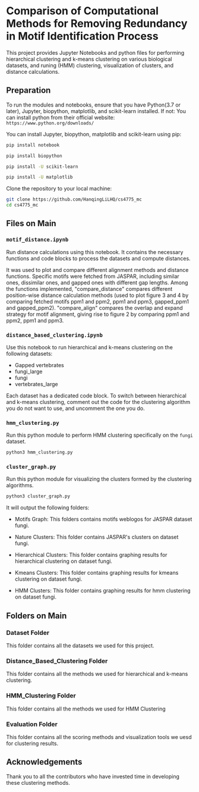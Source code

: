 # Comparison of Computational Methods for Removing Redundancy in Motif Identification Process

This project provides Jupyter Notebooks and python files for performing hierarchical clustering and k-means clustering on various biological datasets, and runing (HMM) clustering, visualization of clusters, and distance calculations.

## Preparation

To run the modules and notebooks, ensure that you have Python(3.7 or later), Jupyter, biopython, matplotlib, and scikit-learn installed. If not:
You can install python from their official website: 
`https://www.python.org/downloads/`

You can install Jupyter, biopython, matplotlib and scikit-learn using pip:

```bash
pip install notebook
```
```bash
pip install biopython
```
```bash
pip install -U scikit-learn
```
```bash
pip install -U matplotlib
```

Clone the repository to your local machine:

```bash
git clone https://github.com/HanqingLiLHQ/cs4775_mc
cd cs4775_mc
```

## Files on Main

### `motif_distance.ipynb`

Run distance calculations using this notebook. It contains the necessary functions and code blocks to process the datasets and compute distances.

It was used to plot and compare different alignment methods and distance functions. Specific motifs were fetched from JASPAR, including similar ones, dissimilar ones, and gapped ones with different gap lengths. Among the functions implemented, "compare_distance" compares different position-wise distance calculation methods (used to plot figure 3 and 4 by comparing fetched motifs ppm1 and ppm2, ppm1 and ppm3, gapped_ppm1 and gapped_ppm2). "compare_align" compares the overlap and expand strategy for motif alignment, giving rise to figure 2 by comparing ppm1 and ppm2, ppm1 and ppm3.

### `distance_based_clustering.ipynb`

Use this notebook to run hierarchical and k-means clustering on the following datasets:
- Gapped vertebrates
- fungi_large
- fungi
- vertebrates_large

Each dataset has a dedicated code block. To switch between hierarchical and k-means clustering, comment out the code for the clustering algorithm you do not want to use, and uncomment the one you do.

### `hmm_clustering.py`

Run this python module to perform HMM clustering specifically on the `fungi` dataset.

```bash
python3 hmm_clustering.py
```

### `cluster_graph.py`

Run this python module for visualizing the clusters formed by the clustering algorithms. 
```bash
python3 cluster_graph.py
```
It will output the following folders:
- Motifs Graph: This folders contains motifs weblogos for JASPAR dataset fungi.

- Nature Clusters: This folder contains JASPAR's clusters on dataset fungi.

- Hierarchical Clusters: This folder contains graphing results for hierarchical clustering on dataset fungi.

- Kmeans Clusters: This folder contains graphing results for kmeans clustering on dataset fungi.

- HMM Clusters: This folder contains graphing results for hmm clustering on dataset fungi.

## Folders on Main

### Dataset Folder

This folder contains all the datasets we used for this project.

### Distance_Based_Clustering Folder

This folder contains all the methods we used for hierarchical and k-means clustering.

### HMM_Clustering Folder

This folder contains all the methods we used for HMM Clustering

### Evaluation Folder

This folder contains all the scoring methods and visualization tools we uesd for clustering results.

## Acknowledgements

Thank you to all the contributors who have invested time in developing these clustering methods.
